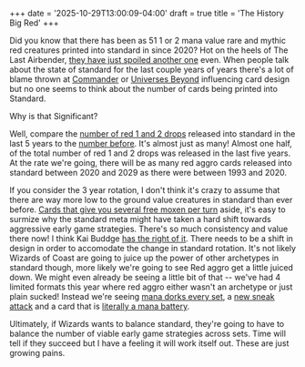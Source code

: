 +++
date = '2025-10-29T13:00:09-04:00'
draft = true
title = 'The History Big Red'
+++

Did you know that there has been as 51 1 or 2 mana value rare and mythic red creatures printed into standard in since 2020? Hot on the heels of The Last Airbender, [they have just spoiled another one](https://scryfall.com/card/tla/139/firebending-student) even. When people talk about the state of standard for the last couple years of years there's a lot of blame thrown at [Commander]() or [Universes Beyond]() influencing card design but no one seems to think about the number of cards being printed into Standard.  

Why is that Significant?  

Well, compare the [number of red 1 and 2 drops](https://scryfall.com/search?q=%28st%3Acore+or+st%3Aexpansion%29+is%3Afirstprinting+-is%3Adigital+id%3Ar+r%3Eu+cmc%3C3+t%3Acreature+year%3E2020&unique=cards&as=grid&order=name) released into standard in the last 5 years to the [number before](https://scryfall.com/search?q=%28st%3Acore+or+st%3Aexpansion%29+is%3Afirstprinting+-is%3Adigital+c%3Ar+id%3Ar+r%3Eu+cmc%3C3+t%3Acreature+year%3C2020&unique=cards&as=grid&order=name). It's almost just as many! Almost one half, of the total number of red 1 and 2 drops was released in the last five years. At the rate we're going, there will be as many red aggro cards released into standard between 2020 and 2029 as there were between 1993 and 2020.

If you consider the 3 year rotation, I don't think it's crazy to assume that there are way more low to the ground value creatures in standard than ever before. [Cards that give you several free moxen per turn](https://www.reddit.com/r/FinalFantasy/comments/fjo5l3/ah_master_vivi/) aside, it's easy to surmize why the standard meta might have taken a hard shift towards aggressive early game strategies. There's so much consistency and value there now! I think Kai Buddge [has the right of it](https://www.youtube.com/watch?v=q6C-6PFCX-E&t=7s). There needs to be a shift in design in order to accomodate the change in standard rotation. It's not likely Wizards of Coast are going to juice up the power of other archetypes in standard though, more likely we're going to see Red aggro get a little juiced down. We might even already be seeing a little bit of that --  we've had 4 limited formats this year where red aggro either wasn't an archetype or just plain sucked! Instead we're seeing [mana dorks every set](https://scryfall.com/search?q=oracle-tag%3A%22mana+dork%22+c%3Ar+year%3A2025+is%3Afirstprinting+%28st%3Acore+or+st%3Aexpansion%29&unique=cards&as=grid&order=name), a [new sneak attack](https://scryfall.com/card/eoe/162/tannuk-steadfast-second) and a card that is [literally a mana battery](https://scryfall.com/card/spm/76/electro-assaulting-battery).

Ultimately, if Wizards wants to balance standard, they're going to have to balance the number of viable early game strategies across sets. Time will tell if they succeed but I have a feeling it will work itself out. These are just growing pains.